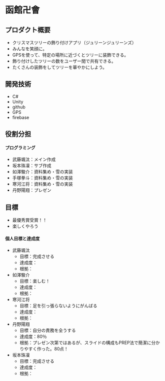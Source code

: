 # 函館卍會

## プロダクト概要
 - クリスマスツリーの飾り付けアプリ（ジュリーンジュリーンズ）
 - みんなを笑顔に。
 - GPSを使って、特定の場所に近づくとツリーに装飾できる。
 - 飾り付けしたツリーの数をユーザー間で共有できる。
 - たくさんの装飾をしてツリーを華やかにしよう。

## 開発技術
 - C#
 - Unity
 - github
 - GPS
 - firebase

## 役割分担
#### プログラミング
 - 武藤颯汰：メイン作成
 - 坂本珠凜：サブ作成
 - 如澤駿介：資料集め・雪の実装
 - 手塚拳斗：資料集め・雪の実装
 - 寒河江将：資料集め・雪の実装
 - 丹野陽翔：プレゼン

## 目標
 - 最優秀賞受賞！！
 - 楽しくやろう

#### 個人目標と達成度
 - 武藤颯汰
     - 目標：完成させる
     - 達成度：
     - 根拠：
 - 如澤駿介
     - 目標：楽しむ！
     - 達成度：
     - 根拠：
 - 寒河江将
     - 目標：足を引っ張らないようにがんばる
     - 達成度：
     - 根拠：
 - 丹野陽翔
     - 目標：自分の責務を全うする
     - 達成度：80％
     - 根拠：プレゼン次第ではあるが、スライドの構成もPREP法で簡潔に分かりやすく作った。80点！
 - 坂本珠凜
     - 目標：完成させる
     - 達成度：
     - 根拠：
